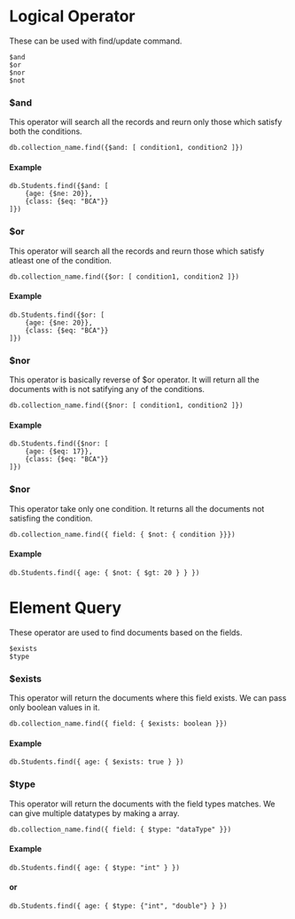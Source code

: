 # Logical Operator
These can be used with find/update command.

```
$and
$or
$nor
$not
```

### $and
This operator will search all the records and reurn only those which satisfy both the conditions.
```
db.collection_name.find({$and: [ condition1, condition2 ]})
```
#### Example
```
db.Students.find({$and: [ 
    {age: {$ne: 20}}, 
    {class: {$eq: "BCA"}}
]})
```

### $or
This operator will search all the records and reurn those which satisfy atleast one of the condition.
```
db.collection_name.find({$or: [ condition1, condition2 ]})
```
#### Example
```
db.Students.find({$or: [ 
    {age: {$ne: 20}}, 
    {class: {$eq: "BCA"}}
]})
```

### $nor
This operator is basically reverse of $or operator. It will return all the documents with is not satifying any of the conditions.
```
db.collection_name.find({$nor: [ condition1, condition2 ]})
```
#### Example
```
db.Students.find({$nor: [ 
    {age: {$eq: 17}}, 
    {class: {$eq: "BCA"}}
]})
```

### $nor
This operator take only one condition. It returns all the documents not satisfing the condition. 
```
db.collection_name.find({ field: { $not: { condition }}})
```
#### Example
```
db.Students.find({ age: { $not: { $gt: 20 } } })
```


# Element Query
These operator are used to find documents based on the fields.
```
$exists
$type
```

### $exists
This operator will return the documents where this field exists. We can pass only boolean values in it.
```
db.collection_name.find({ field: { $exists: boolean }})
```
#### Example
```
db.Students.find({ age: { $exists: true } })
```

### $type
This operator will return the documents with the field types matches. We can give multiple datatypes by making a array.
```
db.collection_name.find({ field: { $type: "dataType" }})
```
#### Example
```
db.Students.find({ age: { $type: "int" } })
```
#### or
```
db.Students.find({ age: { $type: {"int", "double"} } })
```
